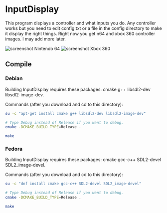 InputDisplay
============

This program displays a controller and what inputs you do.  Any
controller works but you need to edit config.txt or a file in the
config directory to make it display the right things.  Right now you
get n64 and xbox 360 controller images.  I may add more later.

![screenshot Nintendo 64](https://i.imgur.com/VWgd9ip.png)
![screenshot Xbox 360](https://i.imgur.com/0d1oc5a.png)

## Compile

### Debian

Building InputDisplay requires these packages: cmake g++ libsdl2-dev
libsdl2-image-dev.

Commands (after you download and cd to this directory):

```sh
su -c "apt-get install cmake g++ libsdl2-dev libsdl2-image-dev"

# Type Debug instead of Release if you want to debug.
cmake -DCMAKE_BUILD_TYPE=Release .

make
```

### Fedora

Building InputDisplay requires these packages: cmake gcc-c++
SDL2-devel SDL2_image-devel.

Commands (after you download and cd to this directory):

```sh
su -c "dnf install cmake gcc-c++ SDL2-devel SDL2_image-devel"

# Type Debug instead of Release if you want to debug.
cmake -DCMAKE_BUILD_TYPE=Release .

make
```
